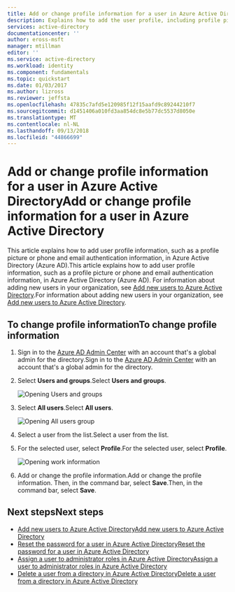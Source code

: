 ```yaml
---
title: Add or change profile information for a user in Azure Active Directory | Microsoft Docs
description: Explains how to add the user profile, including profile picture, in Azure Active Directory
services: active-directory
documentationcenter: ''
author: eross-msft
manager: mtillman
editor: ''
ms.service: active-directory
ms.workload: identity
ms.component: fundamentals
ms.topic: quickstart
ms.date: 01/03/2017
ms.author: lizross
ms.reviewer: jeffsta
ms.openlocfilehash: 47835c7afd5e120985f12f15aafd9c89244210f7
ms.sourcegitcommit: d1451406a010fd3aa854dc8e5b77dc5537d8050e
ms.translationtype: MT
ms.contentlocale: nl-NL
ms.lasthandoff: 09/13/2018
ms.locfileid: "44866699"
---
```

# <a name="add-or-change-profile-information-for-a-user-in-azure-active-directory"></a><span data-ttu-id="d6fc8-103">Add or change profile information for a user in Azure Active Directory</span><span class="sxs-lookup"><span data-stu-id="d6fc8-103">Add or change profile information for a user in Azure Active Directory</span></span>
<span data-ttu-id="d6fc8-104">This article explains how to add user profile information, such as a profile picture or phone and email authentication information, in Azure Active Directory (Azure AD).</span><span class="sxs-lookup"><span data-stu-id="d6fc8-104">This article explains how to add user profile information, such as a profile picture or phone and email authentication information, in Azure Active Directory (Azure AD).</span></span> <span data-ttu-id="d6fc8-105">For information about adding new users in your organization, see [Add new users to Azure Active Directory](../add-users-azure-active-directory.md).</span><span class="sxs-lookup"><span data-stu-id="d6fc8-105">For information about adding new users in your organization, see [Add new users to Azure Active Directory](../add-users-azure-active-directory.md).</span></span>

## <a name="to-change-profile-information"></a><span data-ttu-id="d6fc8-106">To change profile information</span><span class="sxs-lookup"><span data-stu-id="d6fc8-106">To change profile information</span></span>
1. <span data-ttu-id="d6fc8-107">Sign in to the [Azure AD Admin Center](https://aad.portal.azure.com) with an account that's a global admin for the directory.</span><span class="sxs-lookup"><span data-stu-id="d6fc8-107">Sign in to the [Azure AD Admin Center](https://aad.portal.azure.com) with an account that's a global admin for the directory.</span></span>
2. <span data-ttu-id="d6fc8-108">Select **Users and groups**.</span><span class="sxs-lookup"><span data-stu-id="d6fc8-108">Select **Users and groups**.</span></span>

   ![Opening Users and groups](./media/active-directory-users-profile-azure-portal/create-users-user-management.png)
3. <span data-ttu-id="d6fc8-110">Select **All users**.</span><span class="sxs-lookup"><span data-stu-id="d6fc8-110">Select **All users**.</span></span>

   ![Opening All users group](./media/active-directory-users-profile-azure-portal/create-users-open-users-blade.png)
1. <span data-ttu-id="d6fc8-112">Select a user from the list.</span><span class="sxs-lookup"><span data-stu-id="d6fc8-112">Select a user from the list.</span></span>
2. <span data-ttu-id="d6fc8-113">For the selected user, select **Profile**.</span><span class="sxs-lookup"><span data-stu-id="d6fc8-113">For the selected user, select **Profile**.</span></span>

    ![Opening work information](./media/active-directory-users-profile-azure-portal/active-directory-create-users-profile.png)
6. <span data-ttu-id="d6fc8-115">Add or change the profile information.</span><span class="sxs-lookup"><span data-stu-id="d6fc8-115">Add or change the profile information.</span></span> <span data-ttu-id="d6fc8-116">Then, in the command bar, select **Save**.</span><span class="sxs-lookup"><span data-stu-id="d6fc8-116">Then, in the command bar, select **Save**.</span></span>

## <a name="next-steps"></a><span data-ttu-id="d6fc8-117">Next steps</span><span class="sxs-lookup"><span data-stu-id="d6fc8-117">Next steps</span></span>
* [<span data-ttu-id="d6fc8-118">Add new users to Azure Active Directory</span><span class="sxs-lookup"><span data-stu-id="d6fc8-118">Add new users to Azure Active Directory</span></span>](../add-users-azure-active-directory.md)
* [<span data-ttu-id="d6fc8-119">Reset the password for a user in Azure Active Directory</span><span class="sxs-lookup"><span data-stu-id="d6fc8-119">Reset the password for a user in Azure Active Directory</span></span>](active-directory-users-reset-password-azure-portal.md)
* [<span data-ttu-id="d6fc8-120">Assign a user to administrator roles in Azure Active Directory</span><span class="sxs-lookup"><span data-stu-id="d6fc8-120">Assign a user to administrator roles in Azure Active Directory</span></span>](active-directory-users-assign-role-azure-portal.md)
* [<span data-ttu-id="d6fc8-121">Delete a user from a directory in Azure Active Directory</span><span class="sxs-lookup"><span data-stu-id="d6fc8-121">Delete a user from a directory in Azure Active Directory</span></span>](../add-users-azure-active-directory.md)
